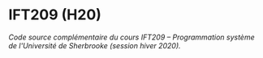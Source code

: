 # IFT209 (H20)

_Code source complémentaire du cours IFT209 – Programmation système de l'Université de Sherbrooke (session hiver 2020)._
